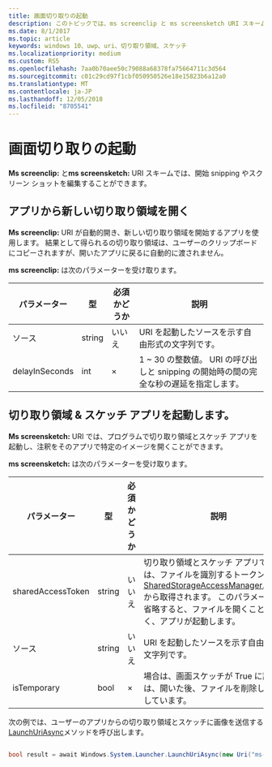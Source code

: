 ```yaml
---
title: 画面切り取りの起動
description: このトピックでは、ms screenclip と ms screensketch URI スキームについて説明します。 アプリは、これらの URI スキームを使用して、切り取り領域とスケッチ アプリを起動する、または新しい切り取り領域を開くことができます。
ms.date: 8/1/2017
ms.topic: article
keywords: windows 10、uwp、uri、切り取り領域、スケッチ
ms.localizationpriority: medium
ms.custom: RS5
ms.openlocfilehash: 7aa0b70aee50c79088a68378fa75664711c3d564
ms.sourcegitcommit: c01c29cd97f1cbf050950526e18e15823b6a12a0
ms.translationtype: MT
ms.contentlocale: ja-JP
ms.lasthandoff: 12/05/2018
ms.locfileid: "8705541"
---
```

# <a name="launch-screen-snipping"></a>画面切り取りの起動

**Ms screenclip:** と**ms screensketch:** URI スキームでは、開始 snipping やスクリーン ショットを編集することができます。

## <a name="open-a-new-snip-from-your-app"></a>アプリから新しい切り取り領域を開く

**Ms screenclip:** URI が自動的開き、新しい切り取り領域を開始するアプリを使用します。 結果として得られるの切り取り領域は、ユーザーのクリップボードにコピーされますが、開いたアプリに戻るに自動的に渡されません。

**ms screenclip:** は次のパラメーターを受け取ります。

| パラメーター | 型 | 必須かどうか | 説明 |
| --- | --- | --- | --- |
| ソース | string | いいえ | URI を起動したソースを示す自由形式の文字列です。 |
| delayInSeconds | int | × | 1 ~ 30 の整数値。 URI の呼び出しと snipping の開始時の間の完全な秒の遅延を指定します。 |

## <a name="launching-the-snip--sketch-app"></a>切り取り領域 & スケッチ アプリを起動します。

**Ms screensketch:** URI では、プログラムで切り取り領域とスケッチ アプリを起動し、注釈をそのアプリで特定のイメージを開くことができます。

**ms screensketch:** は次のパラメーターを受け取ります。

| パラメーター | 型 | 必須かどうか | 説明 |
| --- | --- | --- | --- |
| sharedAccessToken | string | いいえ | 切り取り領域とスケッチ アプリで開くには、ファイルを識別するトークンです。 [SharedStorageAccessManager.AddFile](https://docs.microsoft.com/uwp/api/windows.applicationmodel.datatransfer.sharedstorageaccessmanager.addfile)から取得されます。 このパラメーターを省略すると、ファイルを開くことがなく、アプリが起動します。 |
| ソース | string | いいえ | URI を起動したソースを示す自由形式の文字列です。 |
| isTemporary | bool | × | 場合は、画面スケッチが True に設定は、開いた後、ファイルを削除しようとしています。 |

次の例では、ユーザーのアプリからの切り取り領域とスケッチに画像を送信する[LaunchUriAsync](https://docs.microsoft.com/uwp/api/Windows.System.Launcher#Windows_System_Launcher_LaunchUriAsync_Windows_Foundation_Uri_)メソッドを呼び出します。

```csharp

bool result = await Windows.System.Launcher.LaunchUriAsync(new Uri("ms-screensketch:edit?source=MyApp&isTemporary=false&sharedAccessToken=2C37ADDA-B054-40B5-8B38-11CED1E1A2D"));

```

